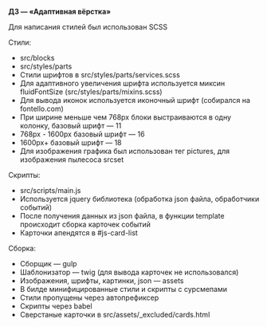 **ДЗ — «Адаптивная вёрстка»**

Для написания стилей был использован SCSS

Стили: 
* src/blocks 
* src/styles/parts
* Стили шрифтов в src/styles/parts/services.scss 
* Для адаптивного увеличения шрифта используется миксин fluidFontSize (src/styles/parts/mixins.scss)
* Для вывода иконок используется иконочный шрифт (собирался на fontello.com)
* При ширине меньше чем 768px блоки выстраиваются в одну колонку, базовый шрифт — 11 
* 768px - 1600px базовый шрифт — 16
* 1600px+ базовый шрифт — 18 
* Для изображения графика был использован тег pictures, для изображения пылесоса srcset

Скрипты:
* src/scripts/main.js
* Используется jquery библиотека (обработка json файла, обработчики событий)
* После получения данных из json файла, в функции template происходит сборка карточек событий
* Карточки апендятся в #js-card-list

Сборка:
* Сборщик — gulp
* Шаблонизатор — twig (для вывода карточек не использовался)
* Изображения, шрифты, картинки, json — assets
* В билде минифицированные стили и скрипты с сурсмепами 
* Стили пропущены через автопрефиксер
* Скрипты через babel
* Сверстаные карточки в src/assets/_excluded/cards.html

